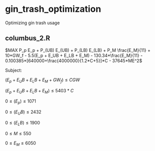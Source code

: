 # gin_trash_optimization
Optimizing gin trash usage

## columbus_2.R 

$`MAX P_p E_p + P_(UB) E_(UB) + P_(LB) E_(LB) + P_M \frac{E_M}{11} + 10*GW_f - 5.5(E_p + E_UB + E_LB + E_M) - 130.34*\frac{E_M}{11} - 0.100385*[640000+\frac{4000000}{1.2*C+5}]*C - 37645*ME^2`$ 

Subject:

$`(E_p + E_UB + E_LB + E_M +GW_f) \leq CGW`$ 

$`(E_p + E_UB + E_LB + E_M) \leq 5403*C`$ 

$`0 \leq (E_p) \leq 1071`$ 

$`0 \leq (E_UB) \leq 2432`$ 

$`0 \leq (E_LB) \leq 1900`$ 

$`0 \leq M \leq 550`$ 

$`0 \leq E_M \leq 6050`$ 

